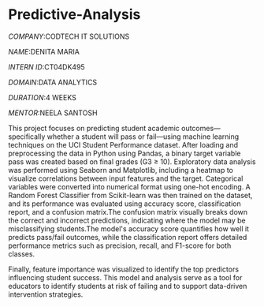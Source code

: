 # Predictive-Analysis

*COMPANY*:CODTECH IT SOLUTIONS

*NAME*:DENITA MARIA

*INTERN ID*:CT04DK495

*DOMAIN*:DATA ANALYTICS

*DURATION*:4 WEEKS

*MENTOR*:NEELA SANTOSH

  This project focuses on predicting student academic outcomes—specifically whether a student will pass or fail—using machine learning techniques on the UCI Student Performance dataset. After loading and preprocessing the data in Python using Pandas, a binary target variable pass was created based on final grades (G3 ≥ 10). Exploratory data analysis was performed using Seaborn and Matplotlib, including a heatmap to visualize correlations between input features and the target. Categorical variables were converted into numerical format using one-hot encoding. A Random Forest Classifier from Scikit-learn was then trained on the dataset, and its performance was evaluated using accuracy score, classification report, and a confusion matrix.The confusion matrix visually breaks down the correct and incorrect predictions, indicating where the model may be misclassifying students.The model's accuracy score quantifies how well it predicts pass/fail outcomes, while the classification report offers detailed performance metrics such as precision, recall, and F1-score for both classes.
  
  Finally, feature importance was visualized to identify the top predictors influencing student success. This model and analysis serve as a tool for educators to identify students at risk of failing and to support data-driven intervention strategies.
